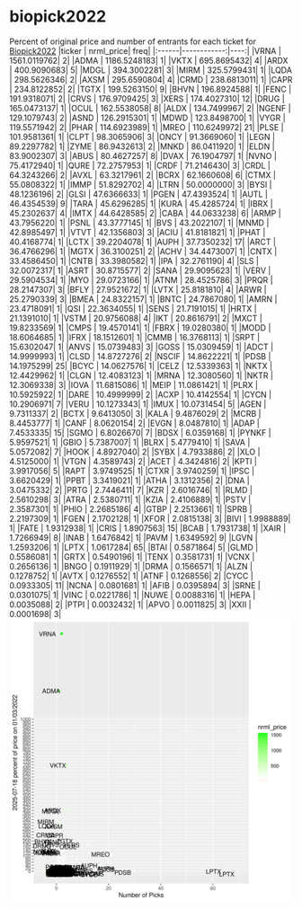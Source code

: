 # biopick2022
Percent of original price and number of entrants for each ticket for [Biopick2022](https://twitter.com/hashtag/Biopick2022)
|ticker |   nrml_price| freq|
|:------|------------:|----:|
|VRNA   | 1561.0119762|    2|
|ADMA   | 1186.5248183|    1|
|VKTX   |  695.8695432|    4|
|ARDX   |  400.9090683|    5|
|MDGL   |  394.3002281|    3|
|MIRM   |  325.5799431|    1|
|LQDA   |  298.5626346|    2|
|AXSM   |  295.6590804|    4|
|CRMD   |  238.6813011|    1|
|CAPR   |  234.8122852|    2|
|TGTX   |  199.5263150|    9|
|BHVN   |  196.8924588|    1|
|FENC   |  191.9318071|    2|
|CRVS   |  176.9709425|    3|
|XERS   |  174.4027310|   12|
|DRUG   |  165.0473137|    1|
|OCUL   |  162.5538058|    8|
|ALDX   |  134.7499967|    2|
|NGENF  |  129.1079743|    2|
|ASND   |  126.2915301|    1|
|MDWD   |  123.8498700|    1|
|VYGR   |  119.5571942|    2|
|PHAR   |  114.6923989|    1|
|MREO   |  110.6249972|   21|
|PLSE   |  101.9581361|    1|
|CLPT   |   98.3065906|    3|
|ONCY   |   91.3669060|    1|
|LEGN   |   89.2297782|    1|
|ZYME   |   86.9432613|    2|
|MNKD   |   86.0411920|    1|
|ELDN   |   83.9002307|    3|
|ABUS   |   80.4627257|    8|
|DVAX   |   76.1904797|    1|
|NVNO   |   75.4172940|    1|
|QURE   |   72.2757953|    1|
|CRDF   |   71.2146430|    3|
|CRDL   |   64.3243266|    2|
|AVXL   |   63.3217961|    2|
|BCRX   |   62.1660608|    6|
|CTMX   |   55.0808322|    1|
|IMMP   |   51.8292702|    4|
|LTRN   |   50.0000000|    3|
|BYSI   |   48.1236196|    2|
|GLSI   |   47.6366633|    1|
|PGEN   |   47.4393524|    1|
|AUTL   |   46.4354539|    9|
|TARA   |   45.6296285|    1|
|KURA   |   45.4285724|    1|
|IBRX   |   45.2302637|    4|
|IMTX   |   44.6428585|    2|
|CABA   |   44.0633238|    6|
|ARMP   |   43.7956220|    1|
|PSNL   |   43.3777145|    1|
|BVS    |   43.2022107|    1|
|MNMD   |   42.8985497|    1|
|VTVT   |   42.1356803|    3|
|ACIU   |   41.8181821|    1|
|PHAT   |   40.4168774|    1|
|LCTX   |   39.2204078|    1|
|AUPH   |   37.7350232|   17|
|ARCT   |   36.4766296|    1|
|MGTX   |   36.3100251|    2|
|ACHV   |   34.4473007|    1|
|CNTX   |   33.4586450|    1|
|CNTB   |   33.3980582|    1|
|IPA    |   32.2761190|    4|
|SLS    |   32.0072317|    1|
|ASRT   |   30.8715577|    2|
|SANA   |   29.9095623|    1|
|VERV   |   29.5904534|    1|
|MYO    |   29.0723166|    1|
|ATNM   |   28.4525786|    3|
|PRQR   |   28.2147307|    3|
|BFLY   |   27.9521672|    1|
|LVTX   |   25.8181810|    4|
|ARWR   |   25.2790339|    3|
|BMEA   |   24.8322157|    1|
|BNTC   |   24.7867080|    1|
|AMRN   |   23.4718091|    1|
|QSI    |   22.3634055|    1|
|SENS   |   21.7191015|    1|
|HRTX   |   21.1391010|    1|
|VSTM   |   20.9756088|    4|
|IKT    |   20.8616791|    2|
|MXCT   |   19.8233569|    1|
|CMPS   |   19.4570141|    1|
|FBRX   |   19.0280380|    1|
|MODD   |   18.6064685|    1|
|IFRX   |   18.1512601|    1|
|CMMB   |   16.3768113|    1|
|SRPT   |   15.6302047|    1|
|ANVS   |   15.0739483|    3|
|GOSS   |   15.0309459|    1|
|ADCT   |   14.9999993|    1|
|CLSD   |   14.8727276|    2|
|NSCIF  |   14.8622221|    1|
|PDSB   |   14.1975299|   25|
|BCYC   |   14.0627576|    1|
|CELZ   |   12.5339363|    1|
|NKTX   |   12.4429962|    1|
|CLGN   |   12.4083123|    1|
|MRNA   |   12.3080560|    1|
|NKTR   |   12.3069338|    3|
|IOVA   |   11.6815086|    1|
|MEIP   |   11.0861421|    1|
|PLRX   |   10.5925922|    1|
|DARE   |   10.4999999|    2|
|ACXP   |   10.4142554|    1|
|CYCN   |   10.2906971|    7|
|VERU   |   10.1273343|    1|
|IMUX   |   10.0731454|    5|
|AGEN   |    9.7311337|    2|
|BCTX   |    9.6413050|    3|
|KALA   |    9.4876029|    2|
|MCRB   |    8.4453777|    1|
|CANF   |    8.0620154|    2|
|EVGN   |    8.0487810|    1|
|ADAP   |    7.4533335|   15|
|SGMO   |    6.8026670|    7|
|BDSX   |    6.0359168|    1|
|PYNKF  |    5.9597521|    1|
|GBIO   |    5.7387007|    1|
|BLRX   |    5.4779410|    1|
|SAVA   |    5.0572082|    7|
|HOOK   |    4.8927040|    2|
|SYBX   |    4.7933886|    2|
|XLO    |    4.5125000|    1|
|VTGN   |    4.3589743|    2|
|ACET   |    4.3424816|    2|
|KPTI   |    3.9917056|    5|
|RAPT   |    3.9749525|    1|
|CTXR   |    3.9740259|    1|
|IPSC   |    3.6620429|    1|
|PPBT   |    3.3419021|    1|
|ATHA   |    3.1312356|    2|
|DNA    |    3.0475332|    2|
|PRTG   |    2.7446411|    7|
|KZR    |    2.6016746|    1|
|RLMD   |    2.5610298|    3|
|ATRA   |    2.5380711|    1|
|KZIA   |    2.4106889|    1|
|PSTV   |    2.3587301|    1|
|PHIO   |    2.2685186|    4|
|GTBP   |    2.2513661|    1|
|SPRB   |    2.2197309|    1|
|FGEN   |    2.1702128|    1|
|XFOR   |    2.0815138|    3|
|BIVI   |    1.9988889|    1|
|FATE   |    1.9312938|    1|
|CRIS   |    1.8907563|   15|
|BCAB   |    1.7931738|    1|
|XAIR   |    1.7266949|    8|
|INAB   |    1.6476842|    1|
|PAVM   |    1.6349592|    9|
|LGVN   |    1.2593206|    1|
|LPTX   |    1.0617284|   65|
|BTAI   |    0.5871864|    5|
|GLMD   |    0.5586081|    1|
|GRTX   |    0.5490196|    1|
|TENX   |    0.3581731|    1|
|VCNX   |    0.2656136|    1|
|BNGO   |    0.1911929|    1|
|DRMA   |    0.1566571|    1|
|ALZN   |    0.1278752|    1|
|AVTX   |    0.1276552|    1|
|ATNF   |    0.1268556|    2|
|CYCC   |    0.0933305|   11|
|NCNA   |    0.0801681|    1|
|AFIB   |    0.0395894|    3|
|SRNE   |    0.0301075|    1|
|VINC   |    0.0221786|    1|
|NUWE   |    0.0088316|    1|
|HEPA   |    0.0035088|    2|
|PTPI   |    0.0032432|    1|
|APVO   |    0.0011825|    3|
|XXII   |    0.0001698|    3|
![retvspicks](biopicks.png?raw=true)

